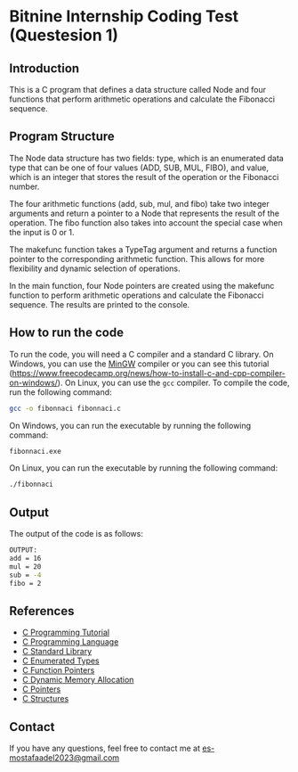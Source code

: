 # Bitnine Internship Coding Test (Questesion 1)

## Introduction

This is a C program that defines a data structure called Node and four functions that perform arithmetic operations and calculate the Fibonacci sequence.

## Program Structure

The Node data structure has two fields: type, which is an enumerated data type that can be one of four values (ADD, SUB, MUL, FIBO), and value, which is an integer that stores the result of the operation or the Fibonacci number.

The four arithmetic functions (add, sub, mul, and fibo) take two integer arguments and return a pointer to a Node that represents the result of the operation. The fibo function also takes into account the special case when the input is 0 or 1.

The makefunc function takes a TypeTag argument and returns a function pointer to the corresponding arithmetic function. This allows for more flexibility and dynamic selection of operations.

In the main function, four Node pointers are created using the makefunc function to perform arithmetic operations and calculate the Fibonacci sequence. The results are printed to the console.

## How to run the code

To run the code, you will need a C compiler and a standard C library. On Windows, you can use the [MinGW](http://www.mingw.org/) compiler or you can see this tutorial (https://www.freecodecamp.org/news/how-to-install-c-and-cpp-compiler-on-windows/).
On Linux, you can use the `gcc` compiler. To compile the code, run the following command:

```bash
gcc -o fibonnaci fibonnaci.c
```

On Windows, you can run the executable by running the following command:

```bash
fibonnaci.exe
```

On Linux, you can run the executable by running the following command:

```bash
./fibonnaci
```

## Output

The output of the code is as follows:

```bash
OUTPUT:
add = 16
mul = 20
sub = -4
fibo = 2
```

## References

- [C Programming Tutorial](https://www.programiz.com/c-programming)
- [C Programming Language](<https://en.wikipedia.org/wiki/C_(programming_language)>)
- [C Standard Library](https://en.wikipedia.org/wiki/C_standard_library)
- [C Enumerated Types](https://www.tutorialspoint.com/cprogramming/c_enumerated_types.htm)
- [C Function Pointers](https://www.tutorialspoint.com/cprogramming/c_function_pointers.htm)
- [C Dynamic Memory Allocation](https://www.tutorialspoint.com/cprogramming/c_dynamic_memory_allocation.htm)
- [C Pointers](https://www.tutorialspoint.com/cprogramming/c_pointers.htm)
- [C Structures](https://www.tutorialspoint.com/cprogramming/c_structures.htm)

## Contact

If you have any questions, feel free to contact me at es-mostafaadel2023@gmail.com
